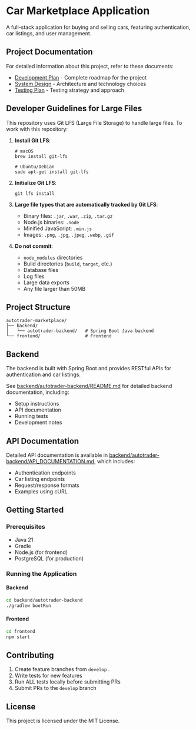 # Car Marketplace Application

A full-stack application for buying and selling cars, featuring authentication, car listings, and user management.

## Project Documentation

For detailed information about this project, refer to these documents:

- [Development Plan](DEVELOPMENT_PLAN.md) - Complete roadmap for the project
- [System Design](docs/system_design.md) - Architecture and technology choices
- [Testing Plan](docs/testing_plan.md) - Testing strategy and approach

## Developer Guidelines for Large Files

This repository uses Git LFS (Large File Storage) to handle large files. To work with this repository:

1. **Install Git LFS**:
   ```
   # macOS
   brew install git-lfs

   # Ubuntu/Debian
   sudo apt-get install git-lfs
   ```

2. **Initialize Git LFS**:
   ```
   git lfs install
   ```

3. **Large file types that are automatically tracked by Git LFS**:
   - Binary files: `.jar`, `.war`, `.zip`, `.tar.gz`
   - Node.js binaries: `.node`
   - Minified JavaScript: `.min.js`
   - Images: `.png`, `.jpg`, `.jpeg`, `.webp`, `.gif`

4. **Do not commit**:
   - `node_modules` directories
   - Build directories (`build`, `target`, etc.)
   - Database files
   - Log files
   - Large data exports
   - Any file larger than 50MB

## Project Structure

```
autotrader-marketplace/
├── backend/
│   └── autotrader-backend/   # Spring Boot Java backend
└── frontend/                 # Frontend 
```

## Backend

The backend is built with Spring Boot and provides RESTful APIs for authentication and car listings.

See [backend/autotrader-backend/README.md](backend/autotrader-backend/README.md) for detailed backend documentation, including:

- Setup instructions
- API documentation
- Running tests
- Development notes

## API Documentation

Detailed API documentation is available in [backend/autotrader-backend/API_DOCUMENTATION.md](backend/autotrader-backend/API_DOCUMENTATION.md), which includes:

- Authentication endpoints
- Car listing endpoints
- Request/response formats
- Examples using cURL

## Getting Started

### Prerequisites

- Java 21
- Gradle
- Node.js (for frontend)
- PostgreSQL (for production)

### Running the Application

#### Backend

```bash
cd backend/autotrader-backend
./gradlew bootRun
```

#### Frontend

```bash
cd frontend
npm start
```

## Contributing

1. Create feature branches from `develop` .
2. Write tests for new features
3. Run ALL tests locally before submitting PRs
4. Submit PRs to the `develop` branch

## License

This project is licensed under the MIT License.
